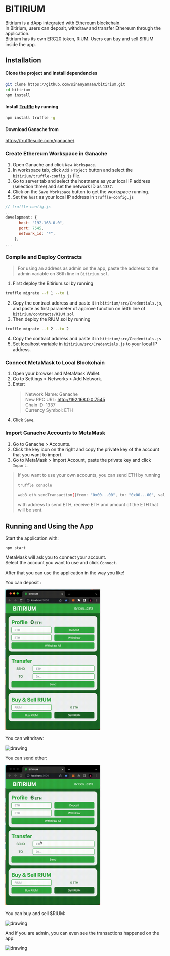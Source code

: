 # BITIRIUM

Bitirium is a dApp integrated with Ethereum blockchain.  
In Bitirium, users can deposit, withdraw and transfer Ethereum through the application.  
Bitirium has its own ERC20 token, RIUM. Users can buy and sell $RIUM inside the app.

## Installation

#### Clone the project and install dependencies

```bash
git clone https://github.com/sinanyamaan/bitirium.git
cd bitirium
npm install
```

#### Install [Truffle](https://trufflesuite.com/truffle/) by running

```bash
npm install truffle -g
```

#### Download Ganache from

https://trufflesuite.com/ganache/

### Create Ethereum Workspace in Ganache

1. Open Ganache and click `New Workspace`.
2. In workspace tab, click `Add Project` button and select the `bitirium/truffle-config.js` file.
3. Go to server tab and select the hostname as your local IP address (selection three) and set the network ID as `1337`.
4. Click on the `Save Workspace` button to get the workspace running.
5. Set the `host` as your local IP address in `truffle-config.js`

```js
// truffle-config.js
...
development: {
      host: "192.168.0.0",
      port: 7545,
      network_id: "*",
    },
...
```

### Compile and Deploy Contracts

> For using an address as admin on the app, paste the address to the admin variable on 36th line in `Bitirium.sol`.

1. First deploy the Bitirium.sol by running

```bash
truffle migrate --f 1 --to 1
```

2. Copy the contract address and paste it in `bitirium/src/Credentials.js`, and paste as first parameter of approve function on 56th line of `bitirium/contracts/RIUM.sol`
3. Then deploy the RIUM.sol by running

```bash
truffle migrate --f 2 --to 2
```

4. Copy the contract address and paste it in `bitirium/src/Credentials.js`
5. Set localhost variable in `bitirium/src/Credentials.js` to your local IP address.

### Connect MetaMask to Local Blockchain

1. Open your browser and MetaMask Wallet.
2. Go to Settings > Networks > Add Network.
3. Enter:
   > Network Name: Ganache  
   > New RPC URL: http://192.168.0.0:7545  
   > Chain ID: 1337  
   > Currency Symbol: ETH
4. Click `Save`.

### Import Ganache Accounts to MetaMask

1. Go to Ganache > Accounts.
2. Click the key icon on the right and copy the private key of the account that you want to import.
3. Go to MetaMask > Import Account, paste the private key and click `Import`.

> If you want to use your own accounts, you can send ETH by running
>
> ```bash
> truffle console
> ```
>
> ```bash
> web3.eth.sendTransaction({from: "0x00...00", to: "0x00...00", value: web3.utils.toWei("10")})
> ```
>
> with address to send ETH, receive ETH and amount of the ETH that will be sent.

## Running and Using the App

Start the application with:

```
npm start
```

MetaMask will ask you to connect your account.  
Select the account you want to use and click `Connect.`

After that you can use the application in the way you like!

You can deposit :

<img src="./public/gifs/Deposit.gif" alt="drawing" width="300" />

You can withdraw:

<img src="./public/gifs/Withdraw.gif" alt="drawing" width="300"/>

You can send ether:

<img src="./public/gifs/Transfer.gif" alt="drawing" width="300"/>

You can buy and sell $RIUM:

<img src="./public/gifs/Rium.gif" alt="drawing" width="300"/>

And if you are admin, you can even see the transactions happened on the app:

<img src="./public/gifs/Admin.gif" alt="drawing" width="300"/>
